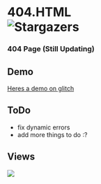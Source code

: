 

# 404.HTML  <br />  <img alt="Stargazers" src="https://img.shields.io/github/stars/i-is-evil-duck/dot.files?style=for-the-badge&logo=starship&color=C9CBFF&logoColor=D9E0EE&labelColor=302D41">


### 404 Page (Still Updating)

## Demo
[Heres a demo on glitch](https://painted-second-quilt.glitch.me)

## ToDo
+ fix dynamic errors
+ add more things to do :?

## Views

<img src="https://count.getloli.com/get/@404.html?theme=rule34" />

